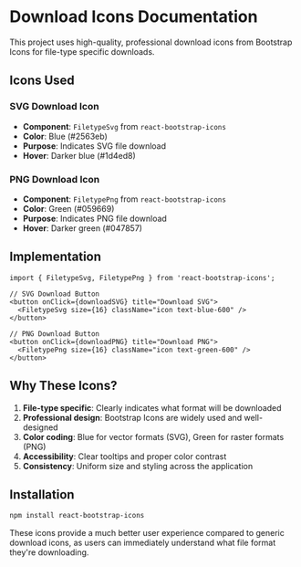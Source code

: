 # Download Icons Documentation

This project uses high-quality, professional download icons from Bootstrap Icons for file-type specific downloads.

## Icons Used

### SVG Download Icon
- **Component**: `FiletypeSvg` from `react-bootstrap-icons`
- **Color**: Blue (#2563eb)
- **Purpose**: Indicates SVG file download
- **Hover**: Darker blue (#1d4ed8)

### PNG Download Icon
- **Component**: `FiletypePng` from `react-bootstrap-icons`
- **Color**: Green (#059669)
- **Purpose**: Indicates PNG file download
- **Hover**: Darker green (#047857)

## Implementation

```tsx
import { FiletypeSvg, FiletypePng } from 'react-bootstrap-icons';

// SVG Download Button
<button onClick={downloadSVG} title="Download SVG">
  <FiletypeSvg size={16} className="icon text-blue-600" />
</button>

// PNG Download Button
<button onClick={downloadPNG} title="Download PNG">
  <FiletypePng size={16} className="icon text-green-600" />
</button>
```

## Why These Icons?

1. **File-type specific**: Clearly indicates what format will be downloaded
2. **Professional design**: Bootstrap Icons are widely used and well-designed
3. **Color coding**: Blue for vector formats (SVG), Green for raster formats (PNG)
4. **Accessibility**: Clear tooltips and proper color contrast
5. **Consistency**: Uniform size and styling across the application

## Installation

```bash
npm install react-bootstrap-icons
```

These icons provide a much better user experience compared to generic download icons, as users can immediately understand what file format they're downloading.
